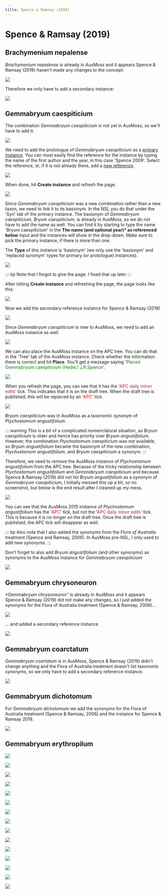```yaml
---
title: Spence & Ramsay (2019)
---
```


# Spence & Ramsay (2019)

## Brachymenium nepalense

*Brachymenium nepalense* is already in AusMoss and it appears Spence & Ramsay (2019) haven't made any changes to the concept:

![](./assets/brachymenium-nepalense-1.png)

Therefore we only have to add a secondary instance:

![](./assets/brachymenium-nepalense-2.png)


## Gemmabryum caespiticium

The combination *Gemmabryum caespiticium* is not yet in AusMoss, so we'll have to add it:

![](./assets/gemmabryum-caespiticium-1.png)

We need to add the protologue of *Gemmabryum caespiticium* as a [primary instance](/new-name/primary-instance/). You can most easily find the reference for the instance by typing the name of the first author and the year, in this case 'Spence 2009'. Select the reference, or, if it is not already there, add a [new reference](/new-reference/).

![](./assets/gemmabryum-caespiticium-2.png)

When done, hit **Create instance** and refresh the page.

![](./assets/gemmabryum-caespiticium-3.png)

Since *Gemmabryum caespiticium* was a new combination rather than a new taxon, we need to link it to its basionym. In the NSL you do that under the 'Syn' tab of the primary instance. The basionym of *Gemmabryum caespiticium*, *Bryum caespiticium*, is already in AusMoss, so we do not have to add the name as well. You can find it by starting to type the name 'Bryum caespiticium' in the **The name (and optional year)&ast; as referenced below** input and the instances will show in the drop-down. Make sure to pick the primary instance, if there is more than one.

The **Type** of this instance is 'basionym' (we only use the 'basionym' and 'replaced synonym' types for primary (or protologue) instances).

![](./assets/gemmabryum-caespiticium-4.png)


::: tip
Note that I forgot to give the page. I fixed that up later
:::

After hitting **Create instance** and refreshing the page, the page looks like this:

![](./assets/gemmabryum-caespiticium-5.png)

Now we add the secondary reference instance for Spence & Ramsay (2019)

![](./assets/gemmabryum-caespiticium-6.png)

Since *Gemmabryum caespiticium* is new to AusMoss, we need to add an AusMoss instance as well.

![](./assets/gemmabryum-caespiticium-7.png)

We can also place the AusMoss instance on the APC tree. You can do that in the 'Tree' tab of the AusMoss instance. Check whether the information there is correct and hit **Place**. You'll get a message saying '<span style="color:green;">Placed Gemmabryum caespiticium (Hedw.) J.R.Spence</span>'.

![](./assets/gemmabryum-caespiticium-8.png)

When you refresh the page, you can see that it  has the '<span style="color:brown;">APC daily minor edits</span>' tick. This indicates that it is on the draft tree. When the draft tree is published, this will be replaced by an '<span style="color:red">APC</span>' tick.

![](./assets/gemmabryum-caespiticium-9.png)

*Bryum caespiticium* was in AusMoss as a taxonomic synonym of *Ptychostomum angustifolium*.

::: warning
This is a bit of a complicated nomenclatural situation, as *Bryum caespiticium* is older and hence has priority over *Bryum angustifolium*. However, the combination *Ptychostomum caespiticium* was not available, so *Bryum angustifolium* became the basionym of the new combination, *Ptychostomum angustifolium*, and *Bryum caespiticium* a synonym.
:::

Therefore, we need to remove the AusMoss instance of *Ptychostomum angustifolium* from the APC tree. Because of the tricky relationship between *Ptychostomum angustifolium* and *Gemmabryum caespiticium* and because Spence & Ramsay (2019) did not list *Bryum angustifolium* as a synonym of *Gemmabryum caespiticium*, I initially messed this up a bit, so no screenshot, but below is the end result after I cleaned up my mess.

![](./assets/gemmabryum-caespiticium-11.png)

You can see that the AusMoss 2015 instance of *Ptychostomum angustifolium* has the '<span style="color:red">APC</span>' tick, but not the '<span style="color:brown">APC daily minor edits</span>' tick. This is because it is no longer on the draft tree. Once the draft tree is published, the APC tick will disappear as well.

::: tip
Also note that I also added the synonyms from the *Flora of Australia* treatment (Spence and Ramsay, 2006). In AusMoss pre-NSL, I only used to add new synonyms.
:::

Don't forget to also add *Bryum angustifolium* (and other synonyms) as synonyms to the AusMoss instance for *Gemmabryum caespiticium*

![](./assets/gemmabryum-caespiticium-12.png)

## Gemmabryum chrysoneuron

*Gemmabryum chrysoneuron" is already in AusMoss and it appears Spence & Ramsay (2019) did not make any changes, so I just added the synonyms for the Flora of Australia treatment (Spence & Ramsay, 2006)...

![](./assets/gemmabryum-chrysoneuron-2.png)

... and added a secondary reference instance.

![](./assets/gemmabryum-chrysoneuron-3.png)

## Gemmabryum coarctatum

*Gemmabryum coartatum* is in AusMoss, Spence & Ramsay (2019) didn't change anything and the Flora of Australia treatment doesn't list taxonomic synonyms, so we only have to add a secondary reference instance.

![](./assets/gemmabryum-coarctatum-1.png)

## Gemmabryum dichotomum

For *Gemmabryum dichotomum* we add the synonyms for the Flora of Australia treatment (Spence & Ramsay, 2006) and the instance for Spence & Ramsay 2019.

![](./assets/gemmabryum-dichotomum-1.png)

## Gemmabryum erythropilum

![](./assets/gemmabryum-erythropilum-1.png)

![](./assets/gemmabryum-erythropilum-2.png)

![](./assets/gemmabryum-erythropilum-3.png)

![](./assets/gemmabryum-erythropilum-4.png)

![](./assets/gemmabryum-erythropilum-5.png)

![](./assets/gemmabryum-erythropilum-6.png)

![](./assets/gemmabryum-erythropilum-7.png)

![](./assets/gemmabryum-erythropilum-8.png)

![](./assets/gemmabryum-erythropilum-9.png)

![](./assets/gemmabryum-erythropilum-10.png)

![](./assets/gemmabryum-erythropilum-11.png)

![](./assets/gemmabryum-erythropilum-12.png)

![](./assets/gemmabryum-erythropilum-13.png)

![](./assets/gemmabryum-erythropilum-14.png)

![](./assets/gemmabryum-erythropilum-15.png)